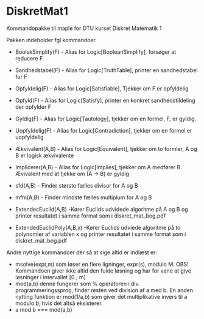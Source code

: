 # DiskretMat1
Kommandopakke til maple for DTU kurset Diskret Matematik 1

Pakken indeholder fgl kommandoer.

- BoolskSimplify(F) - Alias for Logic\[BooleanSimplify\], forsøger at reducere F
- Sandhedstabel(F) - Alias for Logic\[TruthTable\], printer en sandhedstabel for F

- Opfyldelig(F) - Alias for Logic\[Satisfiable\], Tjekker om F er opfyldelig
- Opfyld(F) - Alias for Logic\[Satisfy\], printer en konkret sandhedstildeling der opfylder F
- Gyldig(F) - Alias for Logic\[Tautology\], tjekker om en formel, F, er gyldig.
- Uopfyldelig(F) - Alias for Logic\[Contradiction\], tjekker om en formel er uopfyldelig

- Ækvivalent(A,B) - Alias for Logic\[Equivalent\], tjekker om to formler, A og B er logisk ækvivalente
- Implicerer(A,B) - Alias for Logic\[Implies\], tjekker om A medfører B. Ævivalent med at tjekke om (A -> B) er gyldig

- sfd(A,B) - Finder største fælles divisor for A og B
- mfm(A,B) - Finder mindste fælles multiplum for A og B

- ExtendecEuclid(A,B) -Kører Euclids udvidede algoritme på A og B og printer resultatet i samme format som i diskret_mat_bog.pdf
- ExtendedEuclidPoly(A,B,x) -Kører Euclids udviede algoritme på to polynomier af variablen x og printer resultatet i samme format som i diskret_mat_bog.pdf

Andre nyttige kommandoer der så at sige altid er indlæst er:
- msolve(expr,m) som løser en flere ligninger, expr(s), modulo M. OBS! Kommandoen giver ikke altid den fulde løsning og har for vane at give løsninger i intervallet [0 ; m]
- mod(a,b) denne fungerer som % operatoren i div. programmeringssprog, finder resten ved division af a med b. En anden nytting funktion er mod(1/a,b) som giver det multiplikative invers til a modulo b, hvis det altså eksisterer.
- a mod b === mod(a,b)
